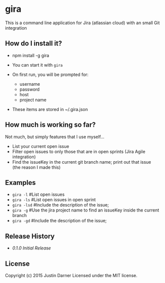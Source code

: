 # gira

This is a command line application for Jira (atlassian cloud) with an small Git integration

## How do I install it?
* npm install -g gira
* You can start it with `gira`

* On first run, you will be prompted for:
  * username
  * password
  * host
  * project name
* These items are stored in ~/.gira.json

## How much is working so far?
Not much, but simply features that I use myself...

* List your current open issue
* Filter open issues to only those that are in open sprints (Jira Agile integration)
* Find the issueKey in the current git branch name; print out that issue (the reason I made this)

## Examples ##
* `gira -l`  #List open issues 
* `gira -ls` #List open issues in open sprint
* `gira -lsd` #Include the description of the issue;
* `gira -g` #Use the jira project name to find an issueKey inside the current branch
* `gira -gd` #Include the description of the issue;

## Release History
*  _0.1.0 Initial Release_

## License

Copyright (c) 2015 Justin Darner
Licensed under the MIT license.
